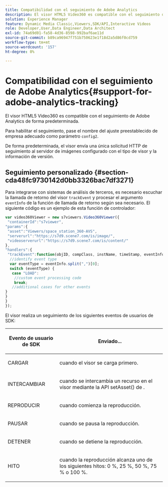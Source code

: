 ```yaml
---
title: Compatibilidad con el seguimiento de Adobe Analytics
description: El visor HTML5 Video360 es compatible con el seguimiento de Adobe Analytics de forma predeterminada.
solution: Experience Manager
feature: Dynamic Media Classic,Viewers,SDK/API,Interactive Videos
role: Developer,User,Data Engineer,Data Architect
exl-id: 74a69d01-fa58-4d36-8598-992baf6ae11d
source-git-commit: b89ca96947f751b750623e1f18d2a5d86f0cd759
workflow-type: tm+mt
source-wordcount: '157'
ht-degree: 0%

---
```


# Compatibilidad con el seguimiento de Adobe Analytics{#support-for-adobe-analytics-tracking}

El visor HTML5 Video360 es compatible con el seguimiento de Adobe Analytics de forma predeterminada.

Para habilitar el seguimiento, pase el nombre del ajuste preestablecido de empresa adecuado como parámetro `config2`.

De forma predeterminada, el visor envía una única solicitud HTTP de seguimiento al servidor de imágenes configurado con el tipo de visor y la información de versión.

## Seguimiento personalizado {#section-cda48fc9730142d0bb3326bac7df3271}

Para integrarse con sistemas de análisis de terceros, es necesario escuchar la llamada de retorno del visor `trackEvent` y procesar el argumento `eventInfo` de la función de llamada de retorno según sea necesario. El siguiente código es un ejemplo de esta función de controlador:

```javascript {.line-numbers}
var video360Viewer = new s7viewers.Video360Viewer({ 
 "containerId":"s7viewer", 
"params":{ 
 "asset":"Viewers/space_station_360-AVS", 
 "serverurl":"https://s7d9.scene7.com/is/image/", 
 "videoserverurl":"https://s7d9.scene7.com/is/content/" 
}, 
"handlers":{ 
 "trackEvent":function(objID, compClass, instName, timeStamp, eventInfo) { 
  //identify event type 
  var eventType = eventInfo.split(",")[0]; 
  switch (eventType) { 
   case "LOAD": 
    //custom event processing code 
    break; 
   //additional cases for other events 
} 
} 
} 
});
```

El visor realiza un seguimiento de los siguientes eventos de usuarios de SDK:

<table id="table_5D090E6614974D968E1A93B5727D859C"> 
 <thead> 
  <tr> 
   <th colname="col1" class="entry"> <p>Evento de usuario de SDK </p> </th> 
   <th colname="col2" class="entry"> <p>Enviado... </p> </th> 
  </tr> 
 </thead>
 <tbody> 
  <tr> 
   <td colname="col1"> <p> <span class="codeph"> CARGAR </span> </p> </td> 
   <td colname="col2"> <p>cuando el visor se carga primero. </p> </td> 
  </tr> 
  <tr> 
   <td colname="col1"> <p> <span class="codeph"> INTERCAMBIAR </span> </p> </td> 
   <td colname="col2"> <p>cuando se intercambia un recurso en el visor mediante la API setAsset() <span class="codeph"> de </span>. </p> </td> 
  </tr> 
  <tr> 
   <td colname="col1"> <p> <span class="codeph"> REPRODUCIR </span> </p> </td> 
   <td colname="col2"> <p>cuando comienza la reproducción. </p> </td> 
  </tr> 
  <tr> 
   <td colname="col1"> <p> <span class="codeph"> PAUSAR </span> </p> </td> 
   <td colname="col2"> <p>cuando se pausa la reproducción. </p> </td> 
  </tr> 
  <tr> 
   <td colname="col1"> <p> <span class="codeph"> DETENER </span> </p> </td> 
   <td colname="col2"> <p>cuando se detiene la reproducción. </p> </td> 
  </tr> 
  <tr> 
   <td colname="col1"> <p> <span class="codeph"> HITO </span> </p> </td> 
   <td colname="col2"> <p>cuando la reproducción alcanza uno de los siguientes hitos: 0 %, 25 %, 50 %, 75 % o 100 %. </p> </td> 
  </tr> 
 </tbody> 
</table>

